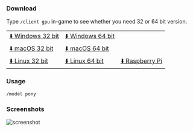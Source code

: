### Download
Type `/client gpu` in-game to see whether you need 32 or 64 bit version.

||||
|--|--|--|
[:arrow_down: Windows 32 bit](/Pony/bin/pony_win32.dll?raw=true)|[:arrow_down: Windows 64 bit](/Pony/bin/pony_win64.dll?raw=true)
[:arrow_down: macOS 32 bit](/Pony/bin/pony_mac32.dylib?raw=true)|[:arrow_down: macOS 64 bit](/Pony/bin/pony_mac64.dylib?raw=true)
[:arrow_down: Linux 32 bit](/Pony/bin/pony_nix32.so?raw=true)|[:arrow_down: Linux 64 bit](/Pony/bin/pony_nix64.so?raw=true)|[:arrow_down: Raspberry Pi](/Pony/bin/pony_rpi.so?raw=true)

### Usage

`/model pony`

### Screenshots

![screenshot](https://user-images.githubusercontent.com/6509348/114266919-736a6580-9a3c-11eb-8044-cf5ce9cb243b.png)
